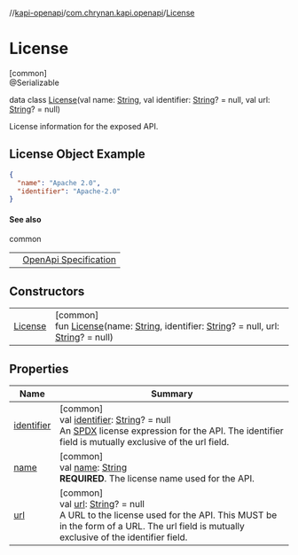 //[kapi-openapi](../../../index.md)/[com.chrynan.kapi.openapi](../index.md)/[License](index.md)

# License

[common]\
@Serializable

data class [License](index.md)(val name: [String](https://kotlinlang.org/api/latest/jvm/stdlib/kotlin/-string/index.html), val identifier: [String](https://kotlinlang.org/api/latest/jvm/stdlib/kotlin/-string/index.html)? = null, val url: [String](https://kotlinlang.org/api/latest/jvm/stdlib/kotlin/-string/index.html)? = null)

License information for the exposed API.

##  License Object Example

```json
{
  "name": "Apache 2.0",
  "identifier": "Apache-2.0"
}
```

#### See also

common

| | |
|---|---|
|  | [OpenApi Specification](https://spec.openapis.org/oas/v3.1.0#license-object) |

## Constructors

| | |
|---|---|
| [License](-license.md) | [common]<br>fun [License](-license.md)(name: [String](https://kotlinlang.org/api/latest/jvm/stdlib/kotlin/-string/index.html), identifier: [String](https://kotlinlang.org/api/latest/jvm/stdlib/kotlin/-string/index.html)? = null, url: [String](https://kotlinlang.org/api/latest/jvm/stdlib/kotlin/-string/index.html)? = null) |

## Properties

| Name | Summary |
|---|---|
| [identifier](identifier.md) | [common]<br>val [identifier](identifier.md): [String](https://kotlinlang.org/api/latest/jvm/stdlib/kotlin/-string/index.html)? = null<br>An [SPDX](https://spdx.dev/spdx-specification-21-web-version/#h.jxpfx0ykyb60) license expression for the API. The identifier field is mutually exclusive of the url field. |
| [name](name.md) | [common]<br>val [name](name.md): [String](https://kotlinlang.org/api/latest/jvm/stdlib/kotlin/-string/index.html)<br>**REQUIRED**. The license name used for the API. |
| [url](url.md) | [common]<br>val [url](url.md): [String](https://kotlinlang.org/api/latest/jvm/stdlib/kotlin/-string/index.html)? = null<br>A URL to the license used for the API. This MUST be in the form of a URL. The url field is mutually exclusive of the identifier field. |
